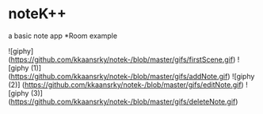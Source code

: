 # noteK++
a basic note app
*Room example 


![giphy] (https://github.com/kkaansrky/notek-/blob/master/gifs/firstScene.gif)
![giphy (1)] (https://github.com/kkaansrky/notek-/blob/master/gifs/addNote.gif)
![giphy (2)] (https://github.com/kkaansrky/notek-/blob/master/gifs/editNote.gif)
![giphy (3)] (https://github.com/kkaansrky/notek-/blob/master/gifs/deleteNote.gif)
